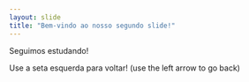 ```yaml
---
layout: slide
title: "Bem-vindo ao nosso segundo slide!"
---
```


Seguimos estudando!

Use a seta esquerda para voltar!
(use the left arrow to go back)